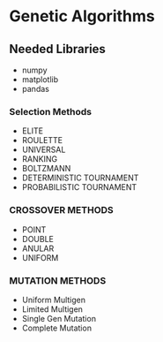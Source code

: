 # Genetic Algorithms #

## Needed Libraries ##
 - numpy
 - matplotlib
 - pandas

### Selection Methods ###
 - ELITE
 - ROULETTE
 - UNIVERSAL
 - RANKING
 - BOLTZMANN
 - DETERMINISTIC TOURNAMENT
 - PROBABILISTIC TOURNAMENT

### CROSSOVER METHODS ###
 - POINT
 - DOUBLE
 - ANULAR
 - UNIFORM

### MUTATION METHODS ###
 - Uniform Multigen
 - Limited Multigen
 - Single Gen Mutation
 - Complete Mutation